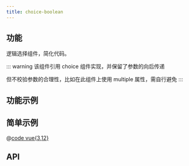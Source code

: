 ```yaml
---
title: choice-boolean
---
```


## 功能

逻辑选择组件，简化代码。

::: warning
该组件引用 choice 组件实现，并保留了参数的向后传递

但不校验参数的合理性，比如在此组件上使用 multiple 属性，需自行避免
:::

## 功能示例

<Example />

## 简单示例

<Simple />

@[code vue{3,12}](@/components/choice-boolean/docs/simple.vue)

## API

<Usage />

<script setup>
import Example from "@/components/choice-boolean/docs/example.vue";
import Simple from "@/components/choice-boolean/docs/simple.vue";
import Usage from "@/components/choice-boolean/docs/usage.vue";
</script>
